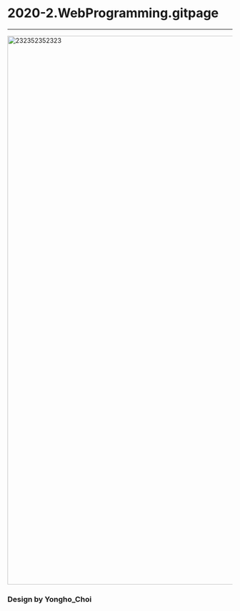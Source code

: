 # 2020-2.WebProgramming.gitpage
----

<img width="1230" alt="232352352323" src="https://user-images.githubusercontent.com/11037567/127763083-dbcce10a-e23c-4be4-a2cf-9192487ad986.PNG">

### Design by Yongho_Choi
